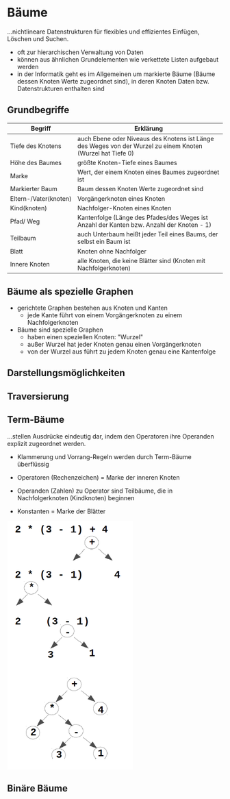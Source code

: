 # Bäume

...nichtlineare Datenstrukturen für flexibles und effizientes Einfügen, Löschen und Suchen.

- oft zur hierarchischen Verwaltung von Daten
- können aus ähnlichen Grundelementen wie verkettete Listen aufgebaut werden
- in der Informatik geht es im Allgemeinen um markierte Bäume (Bäume dessen Knoten Werte zugeordnet sind), in deren Knoten Daten bzw. Datenstrukturen enthalten sind

## Grundbegriffe

| Begriff                      | Erklärung                                                                                                   |
|------------------------------|-------------------------------------------------------------------------------------------------------------|
| Tiefe des Knotens            | auch Ebene oder Niveaus des Knotens ist Länge des Weges von der Wurzel zu einem Knoten (Wurzel hat Tiefe 0) |
| Höhe des Baumes              | größte Knoten-Tiefe eines Baumes                                                                            |
| Marke                        | Wert, der einem Knoten eines Baumes zugeordnet ist                                                          |
| Markierter Baum              | Baum dessen Knoten Werte zugeordnet sind                                                                    |
| Eltern-/Vater(knoten)        | Vorgängerknoten eines Knoten                                                                                |
| Kind(knoten)                 | Nachfolger-Knoten eines Knoten                                                                              |
| Pfad/ Weg                    | Kantenfolge (Länge des Pfades/des Weges ist Anzahl der Kanten bzw. Anzahl der Knoten - 1)                   |
| Teilbaum                     | auch Unterbaum heißt jeder Teil eines Baums, der selbst ein Baum ist                                        |
| Blatt                        | Knoten ohne Nachfolger                                                                                      |
| Innere Knoten                | alle Knoten, die keine Blätter sind (Knoten mit Nachfolgerknoten)                                           |

## Bäume als spezielle Graphen

- gerichtete Graphen bestehen aus Knoten und Kanten
  - jede Kante führt von einem Vorgängerknoten zu einem Nachfolgerknoten
- Bäume sind spezielle Graphen
  - haben einen speziellen Knoten: "Wurzel"
  - außer Wurzel hat jeder Knoten genau einen Vorgängerknoten
  - von der Wurzel aus führt zu jedem Knoten genau eine Kantenfolge

## Darstellungsmöglichkeiten

## Traversierung

## Term-Bäume

...stellen Ausdrücke eindeutig dar, indem den Operatoren ihre Operanden explizit zugeordnet werden.

- Klammerung und Vorrang-Regeln werden durch Term-Bäume überflüssig

- Operatoren (Rechenzeichen) = Marke der inneren Knoten
- Operanden (Zahlen) zu Operator sind Teilbäume, die in Nachfolgerknoten (Kindknoten) beginnen
- Konstanten = Marke der Blätter

![Beispiel Term-Baum](termbaum.PNG)

## Binäre Bäume
